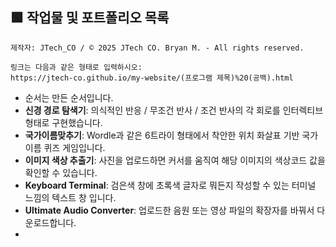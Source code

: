 ## 🟩 작업물 및 포트폴리오 목록
```
제작자: JTech_CO / © 2025 JTech CO. Bryan M. - All rights reserved.

링크는 다음과 같은 형태로 입력하시오:
https://jtech-co.github.io/my-website/(프로그램 제목)%20(공백).html
```
* 순서는 만든 순서입니다.
* **신경 경로 탐색기**: 의식적인 반응 / 무조건 반사 / 조건 반사의 각 회로를 인터렉티브 형태로 구현했습니다.
* **국가이름맞추기**: Wordle과 같은 6트라이 형태에서 착안한 위치 화살표 기반 국가 이름 퀴즈 게임입니다.
* **이미지 색상 추출기**: 사진을 업로드하면 커서를 움직여 해당 이미지의 색상코드 값을 확인할 수 있습니다.
* **Keyboard Terminal**: 검은색 창에 초록색 글자로 뭐든지 작성할 수 있는 터미널 느낌의 텍스트 창 입니다.
* **Ultimate Audio Converter**: 업로드한 음원 또는 영상 파일의 확장자를 바꿔서 다운로드합니다. 
* 
